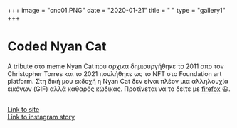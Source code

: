 +++
image = "cnc01.PNG"
date = "2020-01-21"
title = " "
type = "gallery1"
+++

# Coded Nyan Cat 

Α tribute στο meme Nyan Cat που αρχικα δημιουργήθηκε το 2011 απο τον Christopher Torres και το 2021 πουλήθηκε ως το NFT στο Foundation art platform. Στη δική μου εκδοχή η Nyan Cat δεν είναι πλέον μια αλληλουχία εικόνων (GIF) αλλά καθαρός κώδικας. 
Προτίνεται να το δείτε με [firefox](https://www.mozilla.org/en-US/exp/firefox/new/) :smiley:. 
## 
[Link to site](https://fmoraitis.github.io/MyCodedNyanCat/)   
[Link to instagram story](https://www.instagram.com/p/CNmh75qFkkw/?utm_medium=copy_link) 


<!-- {{< gallery1 >}}  -->






